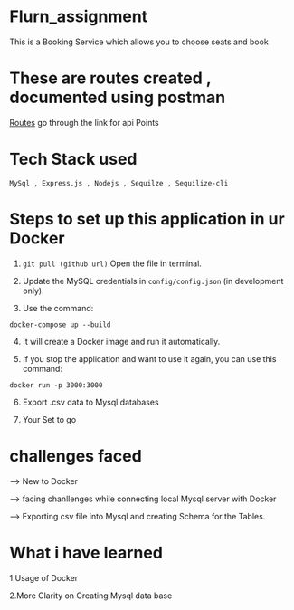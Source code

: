 # Flurn_assignment
This is a Booking Service which allows you to choose seats and book

# These are routes created , documented using postman
[Routes](https://documenter.getpostman.com/view/24325307/2s93z5A5Sv) go through the link for api Points

# Tech Stack used 
``MySql , Express.js , Nodejs , Sequilze , Sequilize-cli ``

# Steps to set up this application in ur Docker 
1. `git pull (github url)`
   Open the file in terminal.

2. Update the MySQL credentials in `config/config.json` (in development only).

3. Use the command:

`docker-compose up --build`

4. It will create a Docker image and run it automatically.

5. If you stop the application and want to use it again, you can use this command:

`docker run -p 3000:3000`

6. Export .csv data to Mysql databases 

7. Your Set to go  

# challenges faced 

--> New to Docker 

--> facing chanllenges while connecting local Mysql server with Docker 

--> Exporting csv file into Mysql and creating Schema for the Tables. 

# What i have learned 


1.Usage of Docker 

2.More Clarity on Creating Mysql data base


